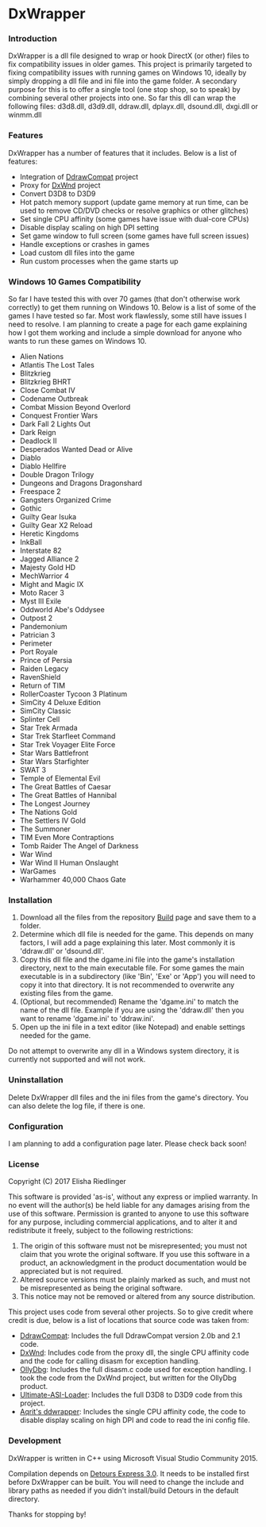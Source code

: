 # DxWrapper
### Introduction
DxWrapper is a dll file designed to wrap or hook DirectX (or other) files to fix compatibility issues in older games.  This project is primarily targeted to fixing compatibility issues with running games on Windows 10, ideally by simply dropping a dll file and ini file into the game folder.  A secondary purpose for this is to offer a single tool (one stop shop, so to speak) by combining several other projects into one.  So far this dll can wrap the following files: d3d8.dll, d3d9.dll, ddraw.dll, dplayx.dll, dsound.dll, dxgi.dll or winmm.dll

### Features
DxWrapper has a number of features that it includes.  Below is a list of features:

 - Integration of [DdrawCompat](https://github.com/narzoul/DDrawCompat/) project
 - Proxy for [DxWnd](https://sourceforge.net/projects/dxwnd/) project
 - Convert D3D8 to D3D9
 - Hot patch memory support (update game memory at run time, can be used to remove CD/DVD checks or resolve graphics or other glitches)
 - Set single CPU affinity (some games have issue with dual-core CPUs)
 - Disable display scaling on high DPI setting
 - Set game window to full screen (some games have full screen issues)
 - Handle exceptions or crashes in games
 - Load custom dll files into the game
 - Run custom processes when the game starts up

### Windows 10 Games Compatibility
So far I have tested this with over 70 games (that don't otherwise work correctly) to get them running on Windows 10.  Below is a list of some of the games I have tested so far.  Most work flawlessly, some still have issues I need to resolve.  I am planning to create a page for each game explaining how I got them working and include a simple download for anyone who wants to run these games on Windows 10.

 - Alien Nations
 - Atlantis The Lost Tales
 - Blitzkrieg
 - Blitzkrieg BHRT
 - Close Combat IV
 - Codename Outbreak
 - Combat Mission Beyond Overlord
 - Conquest Frontier Wars
 - Dark Fall 2 Lights Out
 - Dark Reign
 - Deadlock II
 - Desperados Wanted Dead or Alive
 - Diablo
 - Diablo Hellfire
 - Double Dragon Trilogy
 - Dungeons and Dragons Dragonshard
 - Freespace 2
 - Gangsters Organized Crime
 - Gothic
 - Guilty Gear Isuka
 - Guilty Gear X2 Reload
 - Heretic Kingdoms
 - InkBall
 - Interstate 82
 - Jagged Alliance 2
 - Majesty Gold HD
 - MechWarrior 4
 - Might and Magic IX
 - Moto Racer 3
 - Myst III Exile
 - Oddworld Abe's Oddysee
 - Outpost 2
 - Pandemonium
 - Patrician 3
 - Perimeter
 - Port Royale
 - Prince of Persia
 - Raiden Legacy
 - RavenShield
 - Return of TIM
 - RollerCoaster Tycoon 3 Platinum
 - SimCity 4 Deluxe Edition
 - SimCity Classic
 - Splinter Cell
 - Star Trek Armada
 - Star Trek Starfleet Command
 - Star Trek Voyager Elite Force
 - Star Wars Battlefront
 - Star Wars Starfighter
 - SWAT 3
 - Temple of Elemental Evil
 - The Great Battles of Caesar
 - The Great Battles of Hannibal
 - The Longest Journey
 - The Nations Gold
 - The Settlers IV Gold
 - The Summoner
 - TIM Even More Contraptions
 - Tomb Raider The Angel of Darkness
 - War Wind
 - War Wind II Human Onslaught
 - WarGames
 - Warhammer 40,000 Chaos Gate

### Installation

1. Download all the files from the repository [Build](https://github.com/elishacloud/dxwrapper/tree/master/Release/Build) page and save them to a folder.
2. Determine which dll file is needed for the game.  This depends on many factors, I will add a page explaining this later.  Most commonly it is 'ddraw.dll' or 'dsound.dll'.
3. Copy this dll file and the dgame.ini file into the game's installation directory, next to the main executable file.  For some games the main executable is in a subdirectory (like 'Bin', 'Exe' or 'App') you will need to copy it into that directory.  It is not recommended to overwrite any existing files from the game.
4. (Optional, but recommended) Rename the 'dgame.ini' to match the name of the dll file.  Example if you are using the 'ddraw.dll' then you want to rename 'dgame.ini' to 'ddraw.ini'.
5. Open up the ini file in a text editor (like Notepad) and enable settings needed for the game.

Do not attempt to overwrite any dll in a Windows system directory, it is currently not supported and will not work.

### Uninstallation

Delete DxWrapper dll files and the ini files from the game's directory. You can also delete the log file, if there is one.

### Configuration

I am planning to add a configuration page later.  Please check back soon!

### License
Copyright (C) 2017 Elisha Riedlinger

This software is provided 'as-is', without any express or implied warranty. In no event will the author(s) be held liable for any damages arising from the use of this software. Permission is granted to anyone to use this software for any purpose, including commercial applications, and to alter it and redistribute it freely, subject to the following restrictions:

1. The origin of this software must not be misrepresented; you must not claim that you wrote the original software. If you use this software in a product, an acknowledgment in the product documentation would be appreciated but is not required.
2. Altered source versions must be plainly marked as such, and must not be misrepresented as being the original software.
3. This notice may not be removed or altered from any source distribution.

This project uses code from several other projects. So to give credit where credit is due, below is a list of locations that source code was taken from:

 - [DdrawCompat](https://github.com/narzoul/DDrawCompat/): Includes the full DdrawCompat version 2.0b and 2.1 code.
 - [DxWnd](https://sourceforge.net/projects/dxwnd/): Includes code from the proxy dll, the single CPU affinity code and the code for calling disasm for exception handling. 
 - [OllyDbg](http://www.ollydbg.de/): Includes the full disasm.c code used for exception handling.  I took the code from the DxWnd project, but written for the OllyDbg product.
 - [Ultimate-ASI-Loader](https://github.com/ThirteenAG/Ultimate-ASI-Loader): Includes the full D3D8 to D3D9 code from this project.
 - [Aqrit's ddwrapper](http://bitpatch.com/ddwrapper.html): Includes the single CPU affinity code, the code to disable display scaling on high DPI and code to read the ini config file.

### Development
DxWrapper is written in C++ using Microsoft Visual Studio Community 2015.

Compilation depends on [Detours Express 3.0](http://research.microsoft.com/en-us/projects/detours/). It needs to be installed first before DxWrapper can be built. You will need to change the include and library paths as needed if you didn't install/build Detours in the default directory.

Thanks for stopping by!